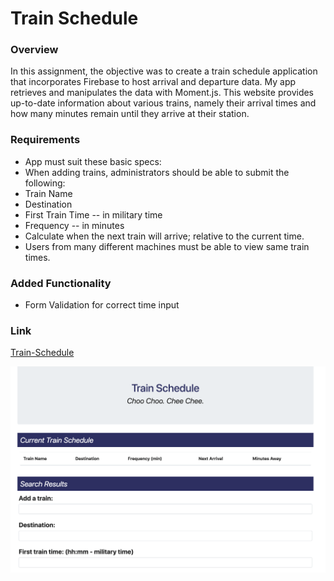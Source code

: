 # Train Schedule

### Overview

In this assignment, the objective was to create a train schedule application that incorporates Firebase to host arrival and departure data. My app retrieves and manipulates the data with Moment.js. This website provides up-to-date information about various trains, namely their arrival times and how many minutes remain until they arrive at their station.

### Requirements

* App must suit these basic specs:
* When adding trains, administrators should be able to submit the following:
* Train Name
* Destination 
* First Train Time -- in military time
* Frequency -- in minutes
* Calculate when the next train will arrive; relative to the current time.
* Users from many different machines must be able to view same train times.

### Added Functionality

* Form Validation for correct time input


### Link
[Train-Schedule](https://nbcorrigan.github.io/train-schedule/)

![Train-Schedule](assets/images/train-schedule.png)
